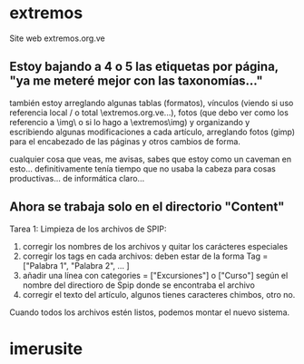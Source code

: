 # extremos
Site web extremos.org.ve

## Estoy bajando a 4 o 5 las etiquetas por página, "ya me meteré mejor con las taxonomías..."

también estoy arreglando algunas tablas (formatos), vínculos (viendo si uso referencia local / o total \extremos.org.ve\...), fotos (que debo ver como los referencio a \img\ o si lo hago a \extremos\img\) y organizando y escribiendo algunas modificaciones a cada artículo, arreglando fotos (gimp) para el encabezado de las páginas y otros cambios de forma.

cualquier cosa que veas, me avisas, sabes que estoy como un caveman en esto... definitivamente tenía tiempo que no usaba la cabeza para cosas productivas... de informática claro...

## Ahora se trabaja solo en el directorio "Content"


Tarea 1: Limpieza de los archivos de SPIP:

1. corregir los nombres de los archivos y quitar los carácteres especiales
2. corregir los tags en cada archivos: deben estar de la forma Tag = ["Palabra 1", "Palabra 2", ... ]
3. añadir una línea con categories = ["Excursiones"] o ["Curso"] según el nombre del directioro de Spip donde se encontraba el archivo
4. corregir el texto del artículo, algunos tienes caracteres chimbos, otro no. 

Cuando todos los archivos estén listos, podemos montar el nuevo sistema. 
# imerusite
